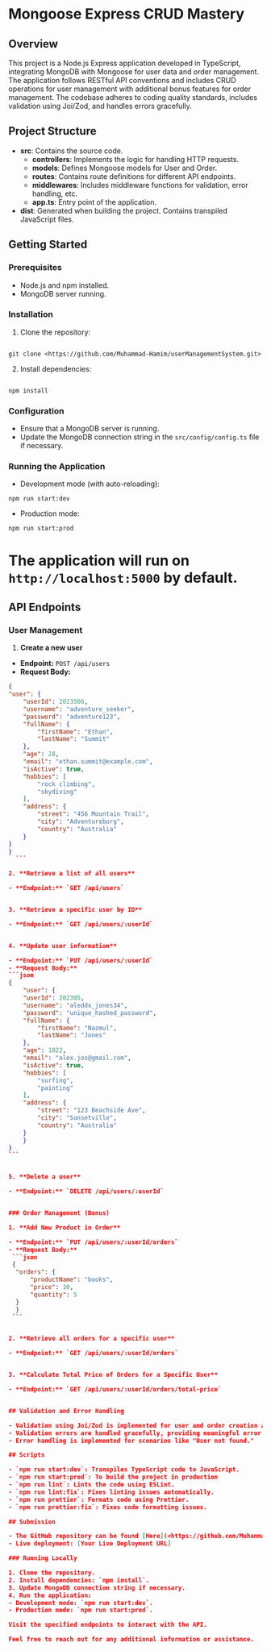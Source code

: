 # Mongoose Express CRUD Mastery

## Overview

This project is a Node.js Express application developed in TypeScript, integrating MongoDB with Mongoose for user data and order management. The application follows RESTful API conventions and includes CRUD operations for user management with additional bonus features for order management. The codebase adheres to coding quality standards, includes validation using Joi/Zod, and handles errors gracefully.

## Project Structure

- **src**: Contains the source code.
  - **controllers**: Implements the logic for handling HTTP requests.
  - **models**: Defines Mongoose models for User and Order.
  - **routes**: Contains route definitions for different API endpoints.
  - **middlewares**: Includes middleware functions for validation, error handling, etc.
  - **app.ts**: Entry point of the application.
- **dist**: Generated when building the project. Contains transpiled JavaScript files.

## Getting Started

### Prerequisites

- Node.js and npm installed.
- MongoDB server running.

### Installation

1. Clone the repository:

```

git clone <https://github.com/Muhammad-Hamim/userManagementSystem.git>

```

2. Install dependencies:

```

npm install

```

### Configuration

- Ensure that a MongoDB server is running.
- Update the MongoDB connection string in the `src/config/config.ts` file if necessary.

### Running the Application

- Development mode (with auto-reloading):

```
npm run start:dev
```

- Production mode:

```
npm run start:prod
```

# The application will run on `http://localhost:5000` by default.

## API Endpoints

### User Management

1. **Create a new user**

- **Endpoint:** `POST /api/users`
- **Request Body:**

````json
{
"user": {
    "userId": 2023566,
    "username": "adventure_seeker",
    "password": "adventure123",
    "fullName": {
        "firstName": "Ethan",
        "lastName": "Summit"
    },
    "age": 28,
    "email": "ethan.summit@example.com",
    "isActive": true,
    "hobbies": [
        "rock climbing",
        "skydiving"
    ],
    "address": {
        "street": "456 Mountain Trail",
        "city": "Adventureburg",
        "country": "Australia"
    }
}
}
  ```

2. **Retrieve a list of all users**

- **Endpoint:** `GET /api/users`


3. **Retrieve a specific user by ID**

- **Endpoint:** `GET /api/users/:userId`


4. **Update user information**

- **Endpoint:** `PUT /api/users/:userId`
- **Request Body:**
```json
{
    "user": {
    "userId": 202305,
    "username": "aleddx_jones34",
    "password": "unique_hashed_password",
    "fullName": {
        "firstName": "Nazmul",
        "lastName": "Jones"
    },
    "age": 1022,
    "email": "alex.jos@gmail.com",
    "isActive": true,
    "hobbies": [
        "surfing",
        "painting"
    ],
    "address": {
        "street": "123 Beachside Ave",
        "city": "Sunsetville",
        "country": "Australia"
    }
    }
}
```


5. **Delete a user**

- **Endpoint:** `DELETE /api/users/:userId`


### Order Management (Bonus)

1. **Add New Product in Order**

- **Endpoint:** `PUT /api/users/:userId/orders`
- **Request Body:**
 ```json
 {
  "orders": {
      "productName": "books",
      "price": 10,
      "quantity": 5
  }
  }
 ```


2. **Retrieve all orders for a specific user**

- **Endpoint:** `GET /api/users/:userId/orders`


3. **Calculate Total Price of Orders for a Specific User**

- **Endpoint:** `GET /api/users/:userId/orders/total-price`


## Validation and Error Handling

- Validation using Joi/Zod is implemented for user and order creation and updating operations.
- Validation errors are handled gracefully, providing meaningful error messages in the API responses.
- Error handling is implemented for scenarios like "User not found."

## Scripts

- `npm run start:dev`: Transpiles TypeScript code to JavaScript.
- `npm run start:prod`: To build the project in production
- `npm run lint`: Lints the code using ESLint.
- `npm run lint:fix`: Fixes linting issues automatically.
- `npm run prettier`: Formats code using Prettier.
- `npm run prettier:fix`: Fixes code formatting issues.

## Submission

- The GitHub repository can be found [Here](<https://github.com/Muhammad-Hamim/userManagementSystem>).
- Live deployment: [Your Live Deployment URL]

### Running Locally

1. Clone the repository.
2. Install dependencies: `npm install`.
3. Update MongoDB connection string if necessary.
4. Run the application:
- Development mode: `npm run start:dev`.
- Production mode: `npm run start:prod`.

Visit the specified endpoints to interact with the API.

Feel free to reach out for any additional information or assistance.

